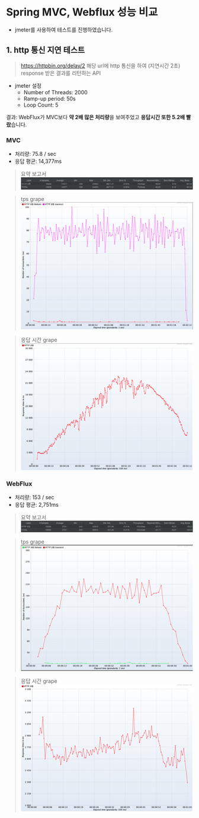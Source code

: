 # Spring MVC, Webflux 성능 비교

- jmeter를 사용하여 테스트를 진행하였습니다.

## 1. http 통신 지연 테스트
> https://httpbin.org/delay/2 해당 url에 http 통신을 하여 (지연시간 2초) response 받은 결과를 리턴하는 API

- jmeter 설정
  - Number of Threads: 2000
  - Ramp-up period: 50s
  - Loop Count: 5

결과: WebFlux가 MVC보다 **약 2배 많은 처리량**을 보여주었고 **응답시간 또한 5.2배 빨랐**습니다.

### MVC
- 처리량: 75.8 / sec
- 응답 평균: 14,377ms

> 요약 보고서
![](./img/mvc-요약-http.png)

> tps grape
![](./img/mvc-tps-http.png)

> 응답 시간 grape
![](./img/mvc-rt-http.png)

### WebFlux
- 처리량: 153 / sec
- 응답 평균: 2,751ms

> 요약 보고서
![](./img/webflux-요약-http.png)

> tps grape
![](./img/webflux-tps-http.png)

> 응답 시간 grape
![](./img/webflux-rt-http.png)

